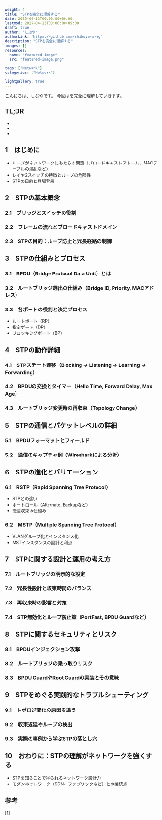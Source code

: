 ```yaml
---
weight: 4
title: "STPを完全に理解する"
date: 2025-04-13T00:00:00+09:00
lastmod: 2025-04-13T00:00:00+09:00
draft: true
author: "しぶや"
authorLink: "https://github.com/shibuya-s-eg"
description: "STPを完全に理解する"
images: []
resources:
- name: "featured-image"
  src: "featured-image.png"

tags: ["Network"]
categories: ["Network"]

lightgallery: true
---
```


<!--
Todo:
- TLDR

-->


こんにちは、しぶやです。
今回はを完全に理解していきます。


## TL;DR

*
*
*

## 1　はじめに
- ループがネットワークにもたらす問題（ブロードキャストストーム、MACテーブルの混乱など）
- レイヤ2スイッチの特徴とループの危険性
- STPの目的と登場背景

## 2　STPの基本概念
### 2.1　ブリッジとスイッチの役割
### 2.2　フレームの流れとブロードキャストドメイン
### 2.3　STPの目的：ループ防止と冗長経路の制御

## 3　STPの仕組みとプロセス
### 3.1　BPDU（Bridge Protocol Data Unit）とは
### 3.2　ルートブリッジ選出の仕組み（Bridge ID, Priority, MACアドレス）
### 3.3　各ポートの役割と決定プロセス
- ルートポート（RP）
- 指定ポート（DP）
- ブロッキングポート（BP）

## 4　STPの動作詳細
### 4.1　STPステート遷移（Blocking → Listening → Learning → Forwarding）
### 4.2　BPDUの交換とタイマー（Hello Time, Forward Delay, Max Age）
### 4.3　ルートブリッジ変更時の再収束（Topology Change）

## 5　STPの通信とパケットレベルの詳細
### 5.1　BPDUフォーマットとフィールド
### 5.2　通信のキャプチャ例（Wiresharkによる分析）

## 6　STPの進化とバリエーション
### 6.1　RSTP（Rapid Spanning Tree Protocol）
- STPとの違い
- ポートロール（Alternate, Backupなど）
- 高速収束の仕組み
### 6.2　MSTP（Multiple Spanning Tree Protocol）
- VLANグループ化とインスタンス化
- MSTインスタンスの設計と利点

## 7　STPに関する設計と運用の考え方
### 7.1　ルートブリッジの明示的な設定
### 7.2　冗長性設計と収束時間のバランス
### 7.3　再収束時の影響と対策
### 7.4　STP無効化とループ防止策（PortFast, BPDU Guardなど）

## 8　STPに関するセキュリティとリスク
### 8.1　BPDUインジェクション攻撃
### 8.2　ルートブリッジの乗っ取りリスク
### 8.3　BPDU GuardやRoot Guardの実装とその意味

## 9　STPをめぐる実践的なトラブルシューティング
### 9.1　トポロジ変化の原因を追う
### 9.2　収束遅延やループの検出
### 9.3　実際の事例から学ぶSTPの落とし穴

## 10　おわりに：STPの理解がネットワークを強くする
- STPを知ることで得られるネットワーク設計力
- モダンネットワーク（SDN、ファブリックなど）との接続点



## 参考

[1] []()
